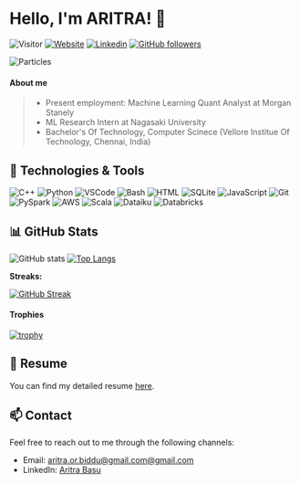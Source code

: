 # Hello, I'm ARITRA! 👋 
![Visitor](https://komarev.com/ghpvc/?username=uttiyasarkar&color=brightgreen&style=for-the-badge&label=Visitors)
[![Website](https://img.shields.io/badge/Portfolio-green?style=flat-square&logo=appveyor)](https://aritra1311.github.io/aritra-portfolio/)
[![Linkedin](https://img.shields.io/badge/LinkedIn-blue?style=flat-square&logo=linkedin&labelColor=blue)](https://www.linkedin.com/in/aritra-basu-58057b192/)
[![GitHub followers](https://img.shields.io/github/followers/aritra1311?label=Follow&style=social)](https://github.com/uttiyasarkar)

![Particles](https://i.giphy.com/media/v1.Y2lkPTc5MGI3NjExbGl2c2podHlmZTBsanprd2x6ZzV5bjR6eWVnb3ViNmtqYnZ3ZjM4ayZlcD12MV9pbnRlcm5hbF9naWZfYnlfaWQmY3Q9cw/9yRMxLuRqyQ0x3jJXD/giphy.gif)

#### About me  
> - Present employment: Machine Learning Quant Analyst at Morgan Stanely
> - ML Research Intern at Nagasaki University
> - Bachelor's Of Technology, Computer Scinece (Vellore Institue Of Technology, Chennai, India)


## 🔧 Technologies & Tools

![C++](https://img.shields.io/badge/-C++-00599C?style=flat-square&logo=c%2B%2B)
![Python](https://img.shields.io/badge/-Python-3776AB?style=flat-square&logo=python&logoColor=white)
![VSCode](https://img.shields.io/badge/-VSCode-black?style=flat-square&logo=visual-studio-code)
![Bash](https://img.shields.io/badge/-Bash-4EAA25?style=flat-square&logo=gnu-bash&logoColor=white)
![HTML](https://img.shields.io/badge/-HTML-E34F26?style=flat-square&logo=html5&logoColor=white)
![SQLite](https://img.shields.io/badge/SQLite-%2307405e.svg?logo=sqlite&logoColor=white)
![JavaScript](https://img.shields.io/badge/-JavaScript-black?style=flat-square&logo=javascript)
![Git](https://img.shields.io/badge/-Git-black?style=flat-square&logo=git)
![PySpark](https://img.shields.io/badge/PySpark-E25A1C?logo=Apache%20Spark&logoColor=white)
![AWS](https://img.shields.io/badge/AWS-%23FF9900.svg?logo=amazon-web-services&logoColor=white)
![Scala](https://img.shields.io/badge/Scala-%23DC322F.svg?logo=scala&logoColor=white)
![Dataiku](https://img.shields.io/badge/Dataiku-2AB1AC?logo=Dataiku&color=black)
![Databricks](https://img.shields.io/badge/Databricks-FF3621?logo=Databricks&color=white)



## 📊 GitHub Stats

![GitHub stats](https://github-readme-stats.vercel.app/api?username=aritra1311&show_icons=true&theme=radical) 
[![Top Langs](https://github-readme-stats.vercel.app/api/top-langs/?username=aritra1311&layout=compact&langs_count=8)](https://github.com/anuraghazra/github-readme-stats)

**Streaks:**

[![GitHub Streak](https://github-readme-streak-stats-blond-mu.vercel.app?user=aritra1311&theme=dark&border_radius=6&date_format=M%20j%5B%2C%20Y%5D&card_width=516)](https://git.io/streak-stats)

#### Trophies

[![trophy](https://github-profile-trophy.vercel.app/?username=aritra1311&theme=onedark&row=1&column=7&title=Repositories,Commits,PullRequest,MultiLanguage,Followers)](https://github.com/kabartay/github-profile-trophy)  
<!-- link: https://github.com/ryo-ma/github-profile-trophy -->

## 📄 Resume

You can find my detailed resume [here](https://aritra1311.github.io/aritra-portfolio/docs/Aritra_CV.pdf).

## 📫 Contact

Feel free to reach out to me through the following channels:

- Email: [aritra.or.biddu@gmail.com@gmail.com](mailto:aritra.or.biddu@gmail.com)
- LinkedIn: [Aritra Basu](https://www.linkedin.com/in/aritra-basu-58057b192/)
